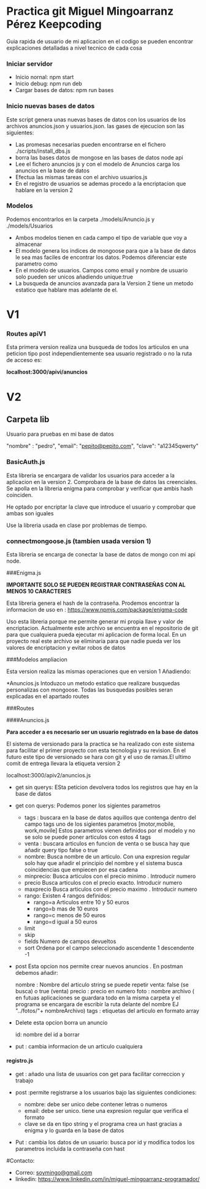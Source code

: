 

# Practica git Miguel Mingoarranz Pérez Keepcoding

Guia rapida de usuario de mi aplicacion en el codigo se pueden encontrar explicaciones detalladas a nivel tecnico de cada cosa

### Iniciar servidor

* Inicio nornal: npm start
* Inicio debug: npm run deb
* Cargar bases de datos: npm run bases

### Inicio nuevas bases de datos

Este script genera unas nuevas bases de datos con los usuarios de los archivos anuncios.json y usuarios.json. las gases de ejecucion son las siguientes:

* Las promesas necesarias pueden encontrarse en el fichero ./scripts/install_dbs.js
* borra las bases datos de mongose en las bases de datos node api
* Lee el fichero anuncios js y con el modelo de Anuncios carga los anuncios en la base de datos
* Efectua las mismas tareas con el archivo usuarios.js
* En el registro de usuarios se ademas procedo a la encriptacion que hablare en la version 2

### Modelos

Podemos encontrarlos en la carpeta ./models/Anuncio.js y ./models/Usuarios

* Ambos modelos tienen en cada campo el tipo de variable que voy a almacenar
* El modelo genera los indices de mongoose para que a la base de datos le sea mas faciles de encontrar los datos. Podemos diferenciar este parametro como
* En el modelo de usuarios. Campos como email y nombre de usuario solo pueden ser unicos añadiendo unique:true
* La busqueda de anuncios avanzada para la Version 2 tiene un metodo estatico que hablare mas adelante de el.


# V1

### Routes apiV1

Esta primera version realiza una busqueda de todos los articulos en una peticion tipo post independientemente sea usuario registrado o no la ruta de acceso es:

**localhost:3000/apivi/anuncios**

# V2

## Carpeta lib

Usuario para pruebas en mi base de datos

  "nombre" : "pedro",
    "email": "pepito@pepito.com",
    "clave": "a12345qwerty"

### BasicAuth.js

Esta libreria se encargara de validar los usuarios para acceder a la aplicacion en la version 2. Comprobara de la base de datos las creenciales. Se apolla en la libreria enigma para comprobar y verificar que ambis hash coinciden. 

He optado por encriptar la clave que introduce el usuario y comprobar que ambas son iguales

Use la libreria usada en clase por problemas de tiempo.

### connectmongoose.js (tambien usada version 1)

Esta libreria se encarga de conectar la base de datos de mongo con mi api node. 

###Enigma.js

**IMPORTANTE SOLO SE PUEDEN REGISTRAR CONTRASEÑAS CON AL MENOS 10 CARACTERES**

Esta libreria genera el hash de la contraseña. Prodemos encontrar la informacion de uso en :  https://www.npmjs.com/package/enigma-code


Uso esta libreria porque me permite generar mi propia llave y valor de encriptacion. Actualmente este archivo se encuentra en el repositorio de git para que cualquiera pueda ejecutar mi aplicacion de forma local. En un proyecto real este archivo se eliminaria para que nadie pueda ver los valores de encriptacion y evitar robos de datos

###Modelos ampliacion

Esta version realiza las mismas operaciones que en version 1 Añadiendo:

*Anuncios.js Intoduzco un metodo estatico que realizare busquedas personalizas con mongoose. Todas las busquedas posibles seran explicadas en el apartado routes

###Routes

####Anuncios.js

**Para acceder a es necesario ser un usuario registrado en la base de datos**

El sistema de versionado para la practica se ha realizado con este sistema para facilitar el primer proyecto con esta tecnologia y su revision. En el futuro este tipo de versionado se hara con git y el uso de ramas.El ultimo comit de entrega llevara la etiqueta version 2

localhost:3000/apiv2/anuncios.js

* get sin querys: ESta peticion devolvera todos los registros que hay en la base de datos
* get con querys: Podemos poner los sigientes parametros

    * tags :     buscara en la base de datos aquillos que contenga dentro del campo tags uno de los              sigientes parametros [motor,mobile, work,movile] Estos parametros vienen definidos              por el modelo y no se solo se puede poner articulos con estos 4 tags
    * venta :    buscara articulos en funcion de venta o se busca hay que añadir query tipo false o              true
    * nombre:    Busca nombre de un articulo. Con una expresion regular solo hay que añadir el                   principio del nombre y el sistema busca coincidencias que empiecen por esa cadena
    * minprecio: Busca articulos con el precio minimo . Introducir numero
    * precio     Busca articulos con el precio exacto. Introducir numero
    * maxprecio  Busca articulos con el precio maximo . Introducir numero
    * rango:     Existen 4 rangos definidos:
        * rango=a Articulos entre 10 y 50 euros
        * rango=b mas de 10 euros
        * rango=c menos de 50 euros
        * rango=d igual a 50 euros
    * limit 
    * skip 
    * fields    Numero de campos devueltos
    * sort      Ordena por el campo seleccionado ascendente 1 descendente -1

* post Esta opcion nos permite crear nuevos anuncios . En postman debemos añadir:

    nombre : Nombre del articulo string se puede repetir
    venta: false (se busca) o true (venta)
    precio : precio en numero
    foto   : nombre archivo ( en futuas aplicaciones se guardara todo en la misma carpeta y el programa se encargara de escribir la ruta delante del nombre EJ "../fotos/"+ nombreArchivo)
    tags    : etiquetas del articulo en formato array 

* Delete esta opcion borra un anuncio

    id: nombre del id a borrar

* put : cambia informacion de un articulo cualquiera     

#### registro.js

* get : añado una lista de usuarios con get para facilitar correccion y trabajo

 * post :permite registrarse a los usuarios bajo las siguientes condiciones:
    * nombre: debe ser unico debe contener letras o numeros
    * email: debe ser unico. tiene una expresion regular que verifica el formato
    * clave  se da en tipo string y el programa crea un hast gracias a enigma y lo guarda en la       base de datos    

  * Put : cambia los datos de un usuario: busca por id y modifica todos los parametros incluida la contraseña con hast   

#Contacto:

* Correo: soymingo@gmail.com
* linkedin: https://www.linkedin.com/in/miguel-mingoarranz-programador/